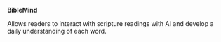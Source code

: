 **BibleMind**

Allows readers to interact with scripture readings with AI and develop a daily understanding of each word.
